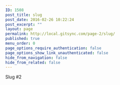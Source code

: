 ```yaml
---
ID: 1508
post_title: slug
post_date: 2016-02-26 10:22:24
post_excerpt: ""
layout: page
permalink: http://local.gitsync.com/page-2/slug/
published: true
menu_order: 0
page_options_require_authentication: false
page_options_show_link_unauthenticated: false
hide_from_navigation: false
hide_from_related: false
---
```

Slug #2